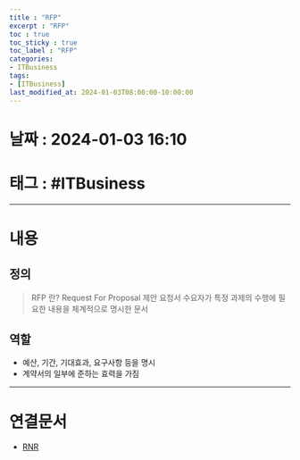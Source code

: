 ```yaml
---
title : "RFP"
excerpt : "RFP"
toc : true
toc_sticky : true
toc_label : "RFP"
categories:
- ITBusiness
tags:
- [ITBusiness]
last_modified_at: 2024-01-03T08:00:00-10:00:00
---
```


# 날짜 : 2024-01-03 16:10

# 태그 : #ITBusiness
---

# 내용

## 정의
> RFP 란?
> Request For Proposal
> 제안 요청서
> 수요자가 특정 과제의 수행에 필요한 내용을 체계적으로 명시한 문서

## 역할
- 예산, 기간, 기대효과, 요구사항 등을 명시
- 계약서의 일부에 준하는 효력을 가짐

---

# 연결문서
- [RNR](../../itbusiness/itbusiness-RNR)